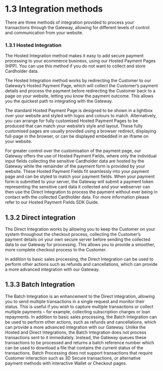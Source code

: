# 1.3 Integration methods

There are three methods of integration provided to process your transactions through the Gateway, allowing for different levels of control and communication from your website.

### 1.3.1 Hosted Integration

The Hosted Integration method makes it easy to add secure payment processing to your ecommerce business, using our Hosted Payment Pages \(HPP\). You can use this method if you do not want to collect and store Cardholder data.

The Hosted Integration method works by redirecting the Customer to our Gateway’s Hosted Payment Page, which will collect the Customer’s payment details and process the payment before redirecting the Customer back to a page on your website, letting you know the payment outcome. This allows you the quickest path to integrating with the Gateway.

The standard Hosted Payment Page is designed to be shown in a lightbox over your website and styled with logos and colours to match. Alternatively, you can arrange for fully customised Hosted Payment Pages to be produced that can match your website’s style and layout. These fully customised pages are usually provided using a browser redirect, displaying full-page in the browser, or can be displayed embedded in an iframe on your website.

For greater control over the customisation of the payment page, our Gateway offers the use of Hosted Payment Fields, where only the individual input fields collecting the sensitive Cardholder data are hosted by the Gateway while the remainder of the payment form is provided by your website. These Hosted Payment Fields fit seamlessly into your payment page and can be styled to match your payment fields. When your payment form is submitted to your server, the Gateway will submit a payment token representing the sensitive card data it collected and your webserver can then use the Direct Integration to process the payment without ever being in contact with the collected Cardholder data. For more information please refer to our Hosted Payment Fields SDK Guide.



## 1.3.2 Direct integration

The Direct Integration works by allowing you to keep the Customer on your system throughout the checkout process, collecting the Customer’s payment details on your own secure server before sending the collected data to our Gateway for processing. This allows you to provide a smoother, more complete checkout process to the Customer.

In addition to basic sales processing, the Direct Integration can be used to perform other actions such as refunds and cancellations, which can provide a more advanced integration with our Gateway.

## **1.3.3 Batch Integration** 

The Batch Integration is an enhancement to the Direct Integration, allowing you to send multiple transactions in a single request and monitor their status. This is useful if you wish to capture multiple transactions or collect multiple payments – for example, collecting subscription charges or loan repayments. In addition to basic sales processing, the Batch Integration can be used to perform other actions, such as refunds and cancellations, which can provide a more advanced integration with our Gateway. Unlike the Hosted and Direct Integrations, the Batch Integration does not process transactions sent to it immediately. Instead, the Gateway queues these transactions to be processed and returns a batch reference number which can be used to download a file that contains the current status of the transactions. Batch Processing does not support transactions that require Customer interaction such as 3D Secure transactions, or alternative payment methods with interactive Wallet or Checkout pages.

